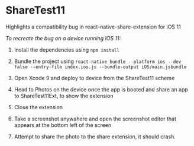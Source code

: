 # ShareTest11
Highlights a compatibility bug in react-native-share-extension for iOS 11

*To recreate the bug on a device running iOS 11:*

1. Install the dependencies using `npm install`

2. Bundle the project using `react-native bundle --platform ios --dev false --entry-file index.ios.js --bundle-output iOS/main.jsbundle`

3. Open Xcode 9 and deploy to device from the ShareTest11 scheme

4. Head to Photos on the device once the app is booted and share an app to ShareTest11Ext, to show the extension

5. Close the extension

6. Take a screenshot anywahere and open the screenshot editor that appears at the bottom left of the screen

7. Attempt to share the photo to the share extension, it should crash.
